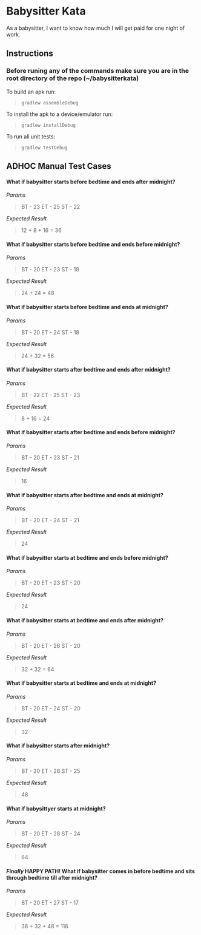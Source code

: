 # Babysitter Kata
As a babysitter, I want to know how much I will get paid for one night of work.

## Instructions
### Before runing any of the commands make sure you are in the root directory of the repo (~/babysitterkata)
To build an apk run:
>`gradlew assembleDebug`

To install the apk to a device/emulator run:
>`gradlew installDebug`

To run all unit tests:
>`gradlew testDebug`

## ADHOC Manual Test Cases

#### What if babysitter starts before bedtime and ends after midnight?

  *Params*
  > BT - 23
  > ET - 25
  > ST - 22

  *Expected Result*
  > 12 + 8 + 16 = 36

#### What if babysitter starts before bedtime and ends before midnight?

  *Params*
  > BT - 20
  > ET - 23
  > ST - 18

  *Expected Result*
  > 24 + 24 = 48

#### What if babysitter starts before bedtime and ends at midnight?

  *Params*
  > BT - 20
  > ET - 24
  > ST - 18

  *Expected Result*
  > 24 + 32 = 56

#### What if babysitter starts after bedtime and ends after midnight?

  *Params*
  > BT - 22
  > ET - 25
  > ST - 23

  *Expected Result*
  > 8 + 16 = 24

#### What if babysitter starts after bedtime and ends before midnight?

  *Params*
  > BT - 20
  > ET - 23
  > ST - 21

  *Expected Result*
  > 16

#### What if babysitter starts after bedtime and ends at midnight?

  *Params*
  > BT - 20
  > ET - 24
  > ST - 21

  *Expected Result*
  > 24

#### What if babysitter starts at bedtime and ends before midnight?

  *Params*
  > BT - 20
  > ET - 23
  > ST - 20

  *Expected Result*
  > 24

#### What if babysitter starts at bedtime and ends after midnight?

  *Params*
  > BT - 20
  > ET - 26
  > ST - 20

  *Expected Result*
  > 32 + 32 = 64

#### What if babysitter starts at bedtime and ends at midnight?

  *Params*
  > BT - 20
  > ET - 24
  > ST - 20

  *Expected Result*
  > 32

#### What if babysitter starts after midnight?

  *Params*
  > BT - 20
  > ET - 28
  > ST - 25

  *Expected Result*
  > 48

#### What if babysittyer starts at midnight?

  *Params*
  > BT - 20
  > ET - 28
  > ST - 24

  *Expected Result*
  > 64

#### *Finally* HAPPY PATH! What if babysitter comes in before bedtime and sits through bedtime till after midnight?

  *Params*
  > BT - 20
  > ET - 27
  > ST - 17

  *Expected Result*
  > 36 + 32 + 48 = 116
